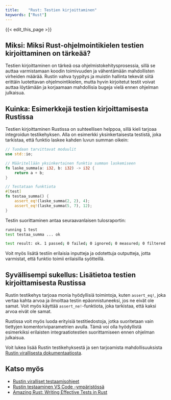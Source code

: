 ```yaml
---
title:    "Rust: Testien kirjoittaminen"
keywords: ["Rust"]
---
```


{{< edit_this_page >}}

## Miksi: Miksi Rust-ohjelmointikielen testien kirjoittaminen on tärkeää?

Testien kirjoittaminen on tärkeä osa ohjelmistokehitysprosessia, sillä se auttaa varmistamaan koodin toimivuuden ja vähentämään mahdollisten virheiden määrää. Rustin vahva tyypitys ja muistin hallinta tekevät siitä erittäin luotettavan ohjelmointikielen, mutta hyvin kirjoitetut testit voivat auttaa löytämään ja korjaamaan mahdollisia bugeja vielä ennen ohjelman julkaisua.

## Kuinka: Esimerkkejä testien kirjoittamisesta Rustissa

Testien kirjoittaminen Rustissa on suhteellisen helppoa, sillä kieli tarjoaa integroidun testikehyksen. Alla on esimerkki yksinkertaisesta testistä, joka tarkistaa, että funktio laskee kahden luvun summan oikein:

```Rust
// Tuodaan tarvittavat moduulit
use std::io;

// Määritellään yksinkertainen funktio summan laskemiseen
fn laske_summa(a: i32, b: i32) -> i32 {
    return a + b;
}

// Testataan funktiota
#[test]
fn testaa_summa() {
    assert_eq!(laske_summa(2, 2), 4);
    assert_eq!(laske_summa(5, 7), 12);
}
```

Testin suorittaminen antaa seuraavanlaisen tulosraportin:

```bash
running 1 test
test testaa_summa ... ok

test result: ok. 1 passed; 0 failed; 0 ignored; 0 measured; 0 filtered out
```

Voit myös lisätä testiin erilaisia inputteja ja odotettuja outputteja, jotta varmistat, että funktio toimii erilaisilla syötteillä.

## Syvällisempi sukellus: Lisätietoa testien kirjoittamisesta Rustissa

Rustin testikehys tarjoaa monia hyödyllisiä toimintoja, kuten `assert_eq!`, joka vertaa kahta arvoa ja ilmoittaa testin epäonnistuneeksi, jos ne eivät ole samat. Voit myös käyttää `assert_ne!`-funktiota, joka tarkistaa, että kaksi arvoa eivät ole samat.

Rustissa voit myös luoda erityisiä testitiedostoja, jotka suoritetaan vain tiettyjen komentoriviparametrien avulla. Tämä voi olla hyödyllistä esimerkiksi erilaisten integraatiotestien suorittamiseen ennen ohjelman julkaisua.

Voit lukea lisää Rustin testikehyksestä ja sen tarjoamista mahdollisuuksista [Rustin virallisesta dokumentaatiosta](https://doc.rust-lang.org/book/ch11-01-writing-tests.html).

## Katso myös

- [Rustin viralliset testaamisohjeet](https://doc.rust-lang.org/book/ch11-01-writing-tests.html)
- [Rustin testaaminen VS Code -ympäristössä](https://www.forrestthewoods.com/blog/how-to-run-rust-tests-in-visual-studio-code/)
- [Amazing Rust: Writing Effective Tests in Rust](https://amazingrust.com/posts/2021-03-31-writing-effective-tests/)
